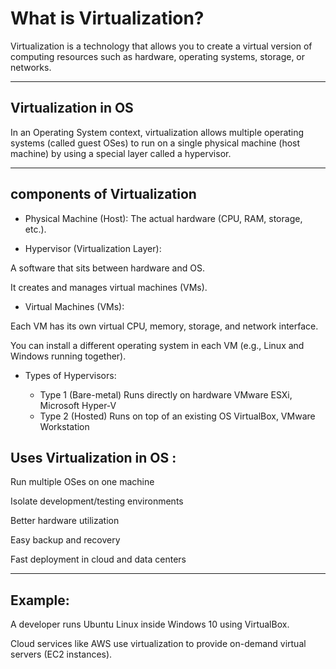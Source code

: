 # What is Virtualization?

Virtualization is a technology that allows you to create a virtual version of computing resources such as hardware, operating systems, storage, or networks.


---

## Virtualization in OS 

In an Operating System context, virtualization allows multiple operating systems (called guest OSes) to run on a single physical machine (host machine) by using a special layer called a hypervisor.


---

## components of Virtualization 
- Physical Machine (Host): The actual hardware (CPU, RAM, storage, etc.).


- Hypervisor (Virtualization Layer):

A software that sits between hardware and OS.

It creates and manages virtual machines (VMs).



- Virtual Machines (VMs):

Each VM has its own virtual CPU, memory, storage, and network interface.

You can install a different operating system in each VM (e.g., Linux and Windows running together).

- Types of Hypervisors:


  - Type 1 (Bare-metal)	Runs directly on hardware	VMware ESXi, Microsoft Hyper-V
  - Type 2 (Hosted)	Runs on top of an existing OS	VirtualBox, VMware Workstation


## Uses Virtualization in OS :

Run multiple OSes on one machine

Isolate development/testing environments

Better hardware utilization

Easy backup and recovery

Fast deployment in cloud and data centers



---

## Example:

A developer runs Ubuntu Linux inside Windows 10 using VirtualBox.

Cloud services like AWS use virtualization to provide on-demand virtual servers (EC2 instances).


